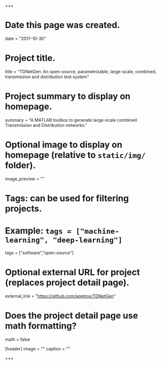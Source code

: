 +++
# Date this page was created.
date = "2017-10-30"

# Project title.
title = "TDNetGen: An open-source, parametrizable, large-scale, combined, transmission and distribution test system"

# Project summary to display on homepage.
summary = "A MATLAB toolbox to generate large-scale combined Transmission and Distribution networks."

# Optional image to display on homepage (relative to `static/img/` folder).
image_preview = ""

# Tags: can be used for filtering projects.
# Example: `tags = ["machine-learning", "deep-learning"]`
tags = ["software","open-source"]

# Optional external URL for project (replaces project detail page).
external_link = "https://github.com/apetros/TDNetGen"

# Does the project detail page use math formatting?
math = false

[header]
image = ""
caption = ""

+++

